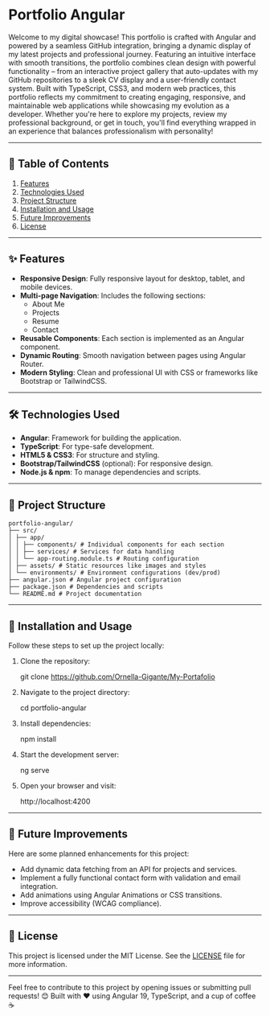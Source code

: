 # Portfolio Angular

Welcome to my digital showcase! 
This portfolio is crafted with Angular and powered by a seamless GitHub integration, bringing a dynamic display of my latest projects and professional journey. Featuring an intuitive interface with smooth transitions, the portfolio combines clean design with powerful functionality – from an interactive project gallery that auto-updates with my GitHub repositories to a sleek CV display and a user-friendly contact system. 
Built with TypeScript, CSS3, and modern web practices, this portfolio reflects my commitment to creating engaging, responsive, and maintainable web applications while showcasing my evolution as a developer.
Whether you're here to explore my projects, review my professional background, or get in touch, you'll find everything wrapped in an experience that balances professionalism with personality!


---

## 📖 Table of Contents

1. [Features](#features)
2. [Technologies Used](#technologies-used)
3. [Project Structure](#project-structure)
4. [Installation and Usage](#installation-and-usage)
5. [Future Improvements](#future-improvements)
6. [License](#license)

---

## ✨ Features

- **Responsive Design**: Fully responsive layout for desktop, tablet, and mobile devices.
- **Multi-page Navigation**: Includes the following sections:
  - About Me
  - Projects
  - Resume
  - Contact
- **Reusable Components**: Each section is implemented as an Angular component.
- **Dynamic Routing**: Smooth navigation between pages using Angular Router.
- **Modern Styling**: Clean and professional UI with CSS or frameworks like Bootstrap or TailwindCSS.

---

## 🛠️ Technologies Used

- **Angular**: Framework for building the application.
- **TypeScript**: For type-safe development.
- **HTML5 & CSS3**: For structure and styling.
- **Bootstrap/TailwindCSS** (optional): For responsive design.
- **Node.js & npm**: To manage dependencies and scripts.

---

## 📂 Project Structure

    portfolio-angular/
    ├── src/
    │ ├── app/
    │ │ ├── components/ # Individual components for each section
    │ │ ├── services/ # Services for data handling
    │ │ └── app-routing.module.ts # Routing configuration
    │ ├── assets/ # Static resources like images and styles
    │ └── environments/ # Environment configurations (dev/prod)
    ├── angular.json # Angular project configuration
    ├── package.json # Dependencies and scripts
    └── README.md # Project documentation



---

## 🚀 Installation and Usage

Follow these steps to set up the project locally:

1. Clone the repository:

    git clone https://github.com/Ornella-Gigante/My-Portafolio


2. Navigate to the project directory:

    cd portfolio-angular



3. Install dependencies:
   
    npm install


5. Start the development server:
   
      ng serve

6. Open your browser and visit:

   
      http://localhost:4200

---

## 🌟 Future Improvements

Here are some planned enhancements for this project:

- Add dynamic data fetching from an API for projects and services.
- Implement a fully functional contact form with validation and email integration.
- Add animations using Angular Animations or CSS transitions.
- Improve accessibility (WCAG compliance).

---

## 📝 License

This project is licensed under the MIT License. See the [LICENSE](LICENSE) file for more information.

---

Feel free to contribute to this project by opening issues or submitting pull requests! 😊
Built with ❤️ using Angular 19, TypeScript, and a cup of coffee ☕
